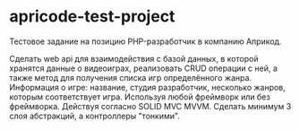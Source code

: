 # apricode-test-project
Тестовое задание на позицию PHP-разработчик в компанию Априкод.

Сделать web api для взаимодействия с базой данных, в которой хранятся данные о видеоиграх, реализовать CRUD операции с ней, а также метод для получения списка игр определённого жанра.
Информация о игре: название, студия разработчик, несколько жанров, которым соответствует игра.
Используя любой фреймворк или без фреймворка.
Действуя согласно SOLID MVC MVVM.
Сделать минимум 3 слоя абстракций, а контроллеры "тонкими".
